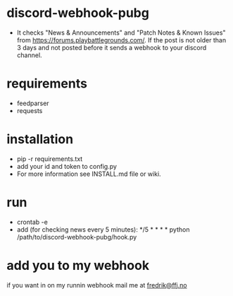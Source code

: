 # discord-webhook-pubg
* It checks "News & Announcements" and "Patch Notes & Known Issues" from https://forums.playbattlegrounds.com/. If the post is not older than 3 days and not posted before it sends a webhook to your discord channel.

# requirements
* feedparser
* requests

# installation
* pip -r requirements.txt
* add your id and token to config.py
* For more information see INSTALL.md file or wiki.
# run
* crontab -e
* add (for checking news every 5 minutes):
*/5 * * * * python /path/to/discord-webhook-pubg/hook.py 

# add you to my webhook
if you want in on my runnin webhook mail me at fredrik@ffj.no
